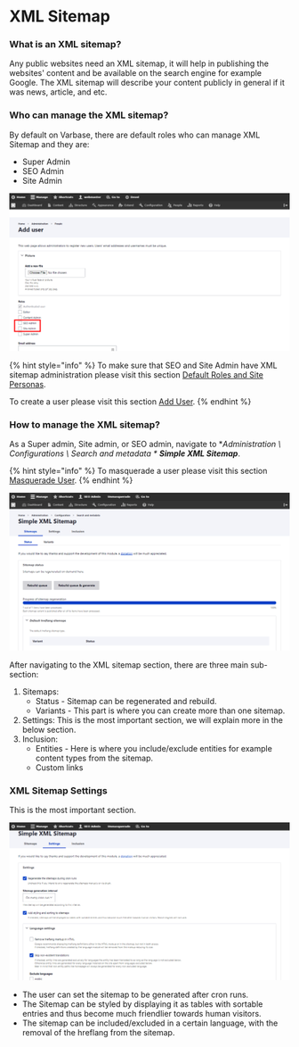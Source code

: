 # XML Sitemap

### What is an XML sitemap?

Any public websites need an XML sitemap, it will help in publishing the websites' content and be available on the search engine for example Google. The XML sitemap will describe your content publicly in general if it was news, article, and etc.

### Who can manage the XML sitemap?

By default on Varbase, there are default roles who can manage XML Sitemap and they are:

* Super Admin
* SEO Admin
* Site Admin

![](../../.gitbook/assets/image%20%2811%29.png)

{% hint style="info" %}
To make sure that SEO and Site Admin have XML sitemap administration please visit this section [Default Roles and Site Personas](https://docs.varbase.vardot.com/user-guide/default-roles-and-site-persons/edit-roles-permissions).

To create a user please visit this section [Add User](https://docs.varbase.vardot.com/user-guide/user-management/add-user).
{% endhint %}

### How to manage the XML sitemap?

As a Super admin, Site admin, or SEO admin, navigate to **Administration \ Configurations \ Search and metadata \** _**Simple XML Sitemap**_.

{% hint style="info" %}
To masquerade a user please visit this section [Masquerade User](https://docs.varbase.vardot.com/user-guide/user-management/masquerade-user).
{% endhint %}

![](../../.gitbook/assets/image%20%2810%29.png)

After navigating to the XML sitemap section, there are three main sub-section:

1. Sitemaps: 
   * Status - Sitemap can be regenerated and rebuild.
   * Variants - This part is where you can create more than one sitemap.
2. Settings: This is the most important section, we will explain more in the below section.
3. Inclusion: 
   * Entities - Here is where you include/exclude entities for example content types from the sitemap.
   * Custom links

### XML Sitemap Settings

This is the most important section.

![XML Sitemap Settings](../../.gitbook/assets/image%20%2812%29.png)

* The user can set the sitemap to be generated after cron runs.
* The Sitemap can be styled by displaying it as tables with sortable entries and thus become much friendlier towards human visitors.
* The sitemap can be included/excluded in a certain language, with the removal of the hreflang from the sitemap.



